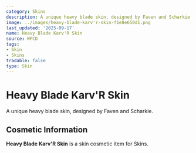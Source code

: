 ```yaml
---
category: Skins
description: A unique heavy blade skin, designed by Faven and Scharkie.
image: ../images/heavy-blade-karv'r-skin-f1e8e650d1.png
last_updated: '2025-09-17'
name: Heavy Blade Karv'R Skin
source: WFCD
tags:
- Skin
- Skins
tradable: false
type: Skin
---
```


# Heavy Blade Karv'R Skin

A unique heavy blade skin, designed by Faven and Scharkie.

## Cosmetic Information

**Heavy Blade Karv'R Skin** is a skin cosmetic item for Skins.

